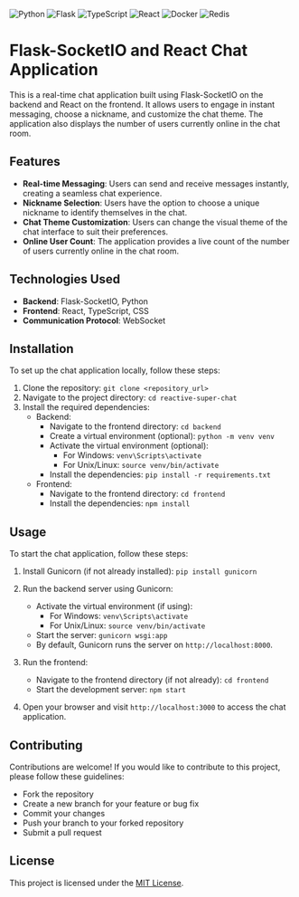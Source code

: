 ![Python](https://img.shields.io/badge/Python-14354C?style=for-the-badge&logo=python&logoColor=white)
![Flask](https://img.shields.io/badge/Flask-000000?style=for-the-badge&logo=flask&logoColor=white)
![TypeScript](https://img.shields.io/badge/TypeScript-007ACC?style=for-the-badge&logo=typescript&logoColor=white)
![React](https://img.shields.io/badge/React-20232A?style=for-the-badge&logo=react&logoColor=61DAFB)
![Docker](https://img.shields.io/badge/docker-%230db7ed.svg?style=for-the-badge&logo=docker&logoColor=white)
![Redis](https://img.shields.io/badge/redis-%23DD0031.svg?&style=for-the-badge&logo=redis&logoColor=white)

# Flask-SocketIO and React Chat Application

This is a real-time chat application built using Flask-SocketIO on the backend and React on the frontend. It allows users to engage in instant messaging, choose a nickname, and customize the chat theme. The application also displays the number of users currently online in the chat room.

## Features

- **Real-time Messaging**: Users can send and receive messages instantly, creating a seamless chat experience.
- **Nickname Selection**: Users have the option to choose a unique nickname to identify themselves in the chat.
- **Chat Theme Customization**: Users can change the visual theme of the chat interface to suit their preferences.
- **Online User Count**: The application provides a live count of the number of users currently online in the chat room.

## Technologies Used

- **Backend**: Flask-SocketIO, Python
- **Frontend**: React, TypeScript, CSS
- **Communication Protocol**: WebSocket

## Installation

To set up the chat application locally, follow these steps:

1. Clone the repository: `git clone <repository_url>`
2. Navigate to the project directory: `cd reactive-super-chat`
3. Install the required dependencies:
   - Backend:
     - Navigate to the frontend directory: `cd backend`
     - Create a virtual environment (optional): `python -m venv venv`
     - Activate the virtual environment (optional):
       - For Windows: `venv\Scripts\activate`
       - For Unix/Linux: `source venv/bin/activate`
     - Install the dependencies: `pip install -r requirements.txt`
   - Frontend:
     - Navigate to the frontend directory: `cd frontend`
     - Install the dependencies: `npm install`

## Usage

To start the chat application, follow these steps:

1. Install Gunicorn (if not already installed): `pip install gunicorn`
2. Run the backend server using Gunicorn:
   - Activate the virtual environment (if using): 
     - For Windows: `venv\Scripts\activate`
     - For Unix/Linux: `source venv/bin/activate`
   - Start the server: `gunicorn wsgi:app`
   - By default, Gunicorn runs the server on `http://localhost:8000`.

3. Run the frontend:
   - Navigate to the frontend directory (if not already): `cd frontend`
   - Start the development server: `npm start`
4. Open your browser and visit `http://localhost:3000` to access the chat application.

## Contributing

Contributions are welcome! If you would like to contribute to this project, please follow these guidelines:
- Fork the repository
- Create a new branch for your feature or bug fix
- Commit your changes
- Push your branch to your forked repository
- Submit a pull request

## License

This project is licensed under the [MIT License](https://github.com/SoulNaturalist/reactive-super-chat/blob/main/LICENSE).
